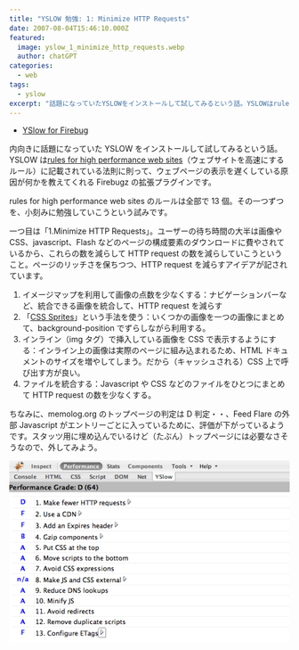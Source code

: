 ```yaml
---
title: "YSLOW 勉強: 1: Minimize HTTP Requests"
date: 2007-08-04T15:46:10.000Z
featured:
  image: yslow_1_minimize_http_requests.webp
  author: chatGPT
categories:
  - web
tags:
  - yslow
excerpt: "話題になっていたYSLOWをインストールして試してみるという話。YSLOWはrules for high performance web sites（ウェブサイトを高速にするルール）に記載されている法則に則って、ウェブページの表示を遅くしている原因が何かを教えてくれるFirebugzの拡張プラグインです。"
---
```


- [YSlow for Firebug](http://developer.yahoo.com/yslow/)

内向きに話題になっていた YSLOW をインストールして試してみるという話。YSLOW は[rules for high performance web sites](http://developer.yahoo.com/performance/rules.html)（ウェブサイトを高速にするルール）に記載されている法則に則って、ウェブページの表示を遅くしている原因が何かを教えてくれる Firebugz の拡張プラグインです。

rules for high performance web sites のルールは全部で 13 個。その一つずつを、小刻みに勉強していこうという試みです。

一つ目は「1.Minimize HTTP Requests」。ユーザーの待ち時間の大半は画像や CSS、javascript、Flash などのページの構成要素のダウンロードに費やされているから、これらの数を減らして HTTP request の数を減らしていこうということ。ページのリッチさを保ちつつ、HTTP request を減らすアイデアが記されています。

1.  イメージマップを利用して画像の点数を少なくする：ナビゲーションバーなど、統合できる画像を統合して、HTTP request を減らす
2.  「[CSS Sprites](http://alistapart.com/articles/sprites)」という手法を使う：いくつかの画像を一つの画像にまとめて、background-position でずらしながら利用する。
3.  インライン（img タグ）で挿入している画像を CSS で表示するようにする：インライン上の画像は実際のページに組み込まれるため、HTML ドキュメントのサイズを増やしてしまう。だから（キャッシュされる）CSS 上で呼び出す方が良い。
4.  ファイルを統合する：Javascript や CSS などのファイルをひとつにまとめて HTTP request の数を少なくする。

ちなみに、memolog.org のトップページの判定は D 判定・・、Feed Flare の外部 Javascript がエントリーごとに入っているために、評価が下がっているようです。スタッツ用に埋め込んでいるけど（たぶん）トップページには必要なさそうなので、外してみよう。

![cap080501.gif](/assets/i/2007/08/cap080501.gif)
